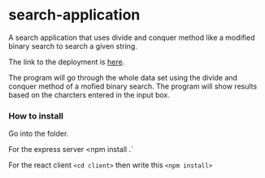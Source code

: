 # search-application
A search application that uses divide and conquer method like a modified binary search to search a given string.

The link to the deployment is [here](https://mysterious-thicket-97046.herokuapp.com).

The program will go through the whole data set using the divide and conquer method of a mofied binary search.
The program will show results based on the charcters entered in the input box.

### How to install
Go into the folder.

For the express server
<npm install .`

For the react client
`<cd client>`
then write this
`<npm install>`
